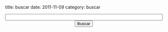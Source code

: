 title: buscar
date: 2011-11-09
category: buscar


<form action="" id="cse-search-box" style="text-align:center;">
  <div>
    <input type="hidden" name="cx" value="partner-pub-5603255954241274:0792901248" />
    <input type="hidden" name="cof" value="FORID:10" />
    <input type="hidden" name="ie" value="UTF-8" />
    <input type="text" name="q" size="60" />
    <input type="submit" name="sa" value="Buscar" />
  </div>
</form>

<script type="text/javascript" src="http://www.google.es/coop/cse/brand?form=cse-search-box&amp;lang=es"></script>

</br>

<div id="cse-search-results"></div>
<script type="text/javascript">
  var googleSearchIframeName = "cse-search-results";
  var googleSearchFormName = "cse-search-box";
  var googleSearchFrameWidth = 795;
  var googleSearchDomain = "www.google.es";
  var googleSearchPath = "/cse";
</script>
<script type="text/javascript" src="http://www.google.com/afsonline/show_afs_search.js"></script>

